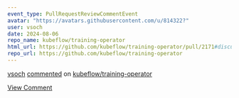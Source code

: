 ```yaml
---
event_type: PullRequestReviewCommentEvent
avatar: "https://avatars.githubusercontent.com/u/814322?"
user: vsoch
date: 2024-08-06
repo_name: kubeflow/training-operator
html_url: https://github.com/kubeflow/training-operator/pull/2171#discussion_r1705469567
repo_url: https://github.com/kubeflow/training-operator
---
```


<a href='https://github.com/vsoch' target='_blank'>vsoch</a> <a href='https://github.com/kubeflow/training-operator/pull/2171#discussion_r1705469567' target='_blank'>commented</a> on <a href='https://github.com/kubeflow/training-operator' target='_blank'>kubeflow/training-operator</a>

<a href='https://github.com/kubeflow/training-operator/pull/2171#discussion_r1705469567' target='_blank'>View Comment</a>